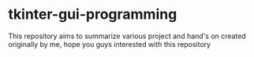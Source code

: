 # tkinter-gui-programming
This repository aims to summarize various project and hand's on created originally by me, hope you guys interested with this repository
